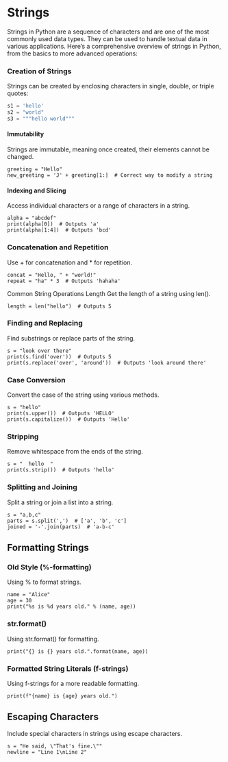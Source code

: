 # Strings
Strings in Python are a sequence of characters and are one of the most commonly used data types. They can be used to handle textual data in various applications. Here’s a comprehensive overview of strings in Python, from the basics to more advanced operations:

### Creation of Strings

Strings can be created by enclosing characters in single, double, or triple quotes:

```python
s1 = 'hello'
s2 = "world"
s3 = """hello world"""
```
#### Immutability
Strings are immutable, meaning once created, their elements cannot be changed.
```
greeting = "Hello"
new_greeting = 'J' + greeting[1:]  # Correct way to modify a string
```

#### Indexing and Slicing
Access individual characters or a range of characters in a string.
```
alpha = "abcdef"
print(alpha[0])  # Outputs 'a'
print(alpha[1:4])  # Outputs 'bcd'
```

### Concatenation and Repetition
Use + for concatenation and * for repetition.
```
concat = "Hello, " + "world!"
repeat = "ha" * 3  # Outputs 'hahaha'
```

Common String Operations
Length
Get the length of a string using len().
```
length = len("hello")  # Outputs 5
```

### Finding and Replacing
Find substrings or replace parts of the string.
```
s = "look over there"
print(s.find('over'))  # Outputs 5
print(s.replace('over', 'around'))  # Outputs 'look around there'
```

### Case Conversion
Convert the case of the string using various methods.
```
s = "hello"
print(s.upper())  # Outputs 'HELLO'
print(s.capitalize())  # Outputs 'Hello'
```

### Stripping
Remove whitespace from the ends of the string.
```
s = "  hello  "
print(s.strip())  # Outputs 'hello'
```

### Splitting and Joining
Split a string or join a list into a string.
```
s = "a,b,c"
parts = s.split(',')  # ['a', 'b', 'c']
joined = '-'.join(parts)  # 'a-b-c'
```

## Formatting Strings
### Old Style (%-formatting)
Using % to format strings.
```
name = "Alice"
age = 30
print("%s is %d years old." % (name, age))
```

### str.format()
Using str.format() for formatting.
```
print("{} is {} years old.".format(name, age))
```

### Formatted String Literals (f-strings)
Using f-strings for a more readable formatting.
```
print(f"{name} is {age} years old.")
```

## Escaping Characters
Include special characters in strings using escape characters.
```
s = "He said, \"That's fine.\""
newline = "Line 1\nLine 2"
```

